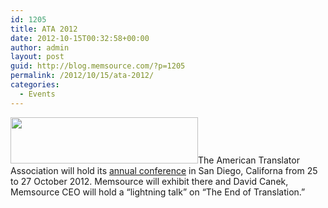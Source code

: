 ```yaml
---
id: 1205
title: ATA 2012
date: 2012-10-15T00:32:58+00:00
author: admin
layout: post
guid: http://blog.memsource.com/?p=1205
permalink: /2012/10/15/ata-2012/
categories:
  - Events
---
```

[<img class=" size-medium wp-image-1206 alignleft" title="ATA" src="/wp-content/uploads/2012/10/ATA-300x74.png" alt="" width="300" height="74" />](http://www.atanet.org/conf/2012/)The American Translator Association will hold its [annual conference](http://www.atanet.org/conf/2012/) in San Diego, Californa from 25 to 27 October 2012. Memsource will exhibit there and David Canek, Memsource CEO will hold a &#8220;lightning talk&#8221; on &#8220;The End of Translation.&#8221;<!--more-->